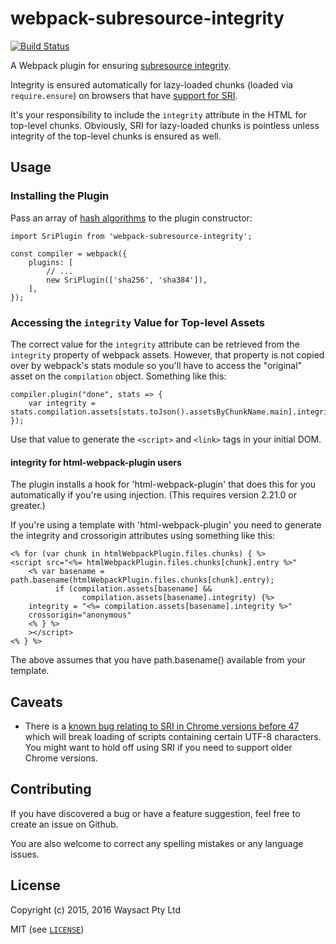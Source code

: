 # webpack-subresource-integrity

[![Build Status](https://travis-ci.org/waysact/webpack-subresource-integrity.svg?branch=master)](https://travis-ci.org/waysact/webpack-subresource-integrity)

A Webpack plugin for ensuring
[subresource integrity](http://www.w3.org/TR/SRI/).

Integrity is ensured automatically for lazy-loaded chunks (loaded via
`require.ensure`) on browsers that have
[support for SRI](http://caniuse.com/#feat=subresource-integrity).

It's your responsibility to include the `integrity` attribute in the
HTML for top-level chunks.  Obviously, SRI for lazy-loaded chunks is
pointless unless integrity of the top-level chunks is ensured as well.


## Usage

### Installing the Plugin

Pass an array of
[hash algorithms](http://www.w3.org/TR/SRI/#cryptographic-hash-functions)
to the plugin constructor:

    import SriPlugin from 'webpack-subresource-integrity';

    const compiler = webpack({
        plugins: [
            // ...
            new SriPlugin(['sha256', 'sha384']),
        ],
    });

### Accessing the `integrity` Value for Top-level Assets

The correct value for the `integrity` attribute can be retrieved from
the `integrity` property of webpack assets.  However, that property is
not copied over by webpack's stats module so you'll have to access the
"original" asset on the `compilation` object.  Something like this:

    compiler.plugin("done", stats => {
        var integrity = stats.compilation.assets[stats.toJson().assetsByChunkName.main].integrity;
    });

Use that value to generate the `<script>` and `<link>` tags in your
initial DOM.

#### integrity for html-webpack-plugin users

The plugin installs a hook for 'html-webpack-plugin' that does this for 
you automatically if you're using injection. (This requires version 2.21.0 or greater.)

If you're using a template with 'html-webpack-plugin'
you need to generate the integrity and crossorigin attributes using something like this:


    <% for (var chunk in htmlWebpackPlugin.files.chunks) { %>
    <script src="<%= htmlWebpackPlugin.files.chunks[chunk].entry %>" 
        <% var basename = path.basename(htmlWebpackPlugin.files.chunks[chunk].entry);
              if (compilation.assets[basename] && 
                    compilation.assets[basename].integrity) {%>
        integrity = "<%= compilation.assets[basename].integrity %>"
        crossorigin="anonymous"
        <% } %>
        ></script>
    <% } %>
    
The above assumes that you have path.basename() available from your template. 


## Caveats

* There is a
  [known bug relating to SRI in Chrome versions before 47](https://code.google.com/p/chromium/issues/detail?id=527286)
  which will break loading of scripts containing certain UTF-8
  characters.  You might want to hold off using SRI if you need to
  support older Chrome versions.

## Contributing

If you have discovered a bug or have a feature suggestion, feel free to create an issue on Github.

You are also welcome to correct any spelling mistakes or any language issues.

## License

Copyright (c) 2015, 2016 Waysact Pty Ltd

MIT (see [`LICENSE`](LICENSE))
